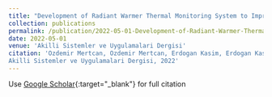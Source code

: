 ```yaml
---
title: "Development of Radiant Warmer Thermal Monitoring System to Improve Neonatal Patient Safety"
collection: publications
permalink: /publication/2022-05-01-Development-of-Radiant-Warmer-Thermal-Monitoring-System-to-Improve-Neonatal-Patient-Safety
date: 2022-05-01
venue: 'Akilli Sistemler ve Uygulamalari Dergisi'
citation: 'Ozdemir Mertcan, Ozdemir Mertcan, Erdogan Kasim, Erdogan Kasim, Erogul Osman, Erogul Osman, Development of Radiant Warmer Thermal Monitoring System to Improve Neonatal Patient Safety"
Akilli Sistemler ve Uygulamalari Dergisi, 2022'
---
```

Use [Google Scholar](https://scholar.google.com/scholar?q=Development+of+Radiant+Warmer+Thermal+Monitoring+System+to+Improve+Neonatal+Patient+Safety){:target="_blank"} for full citation